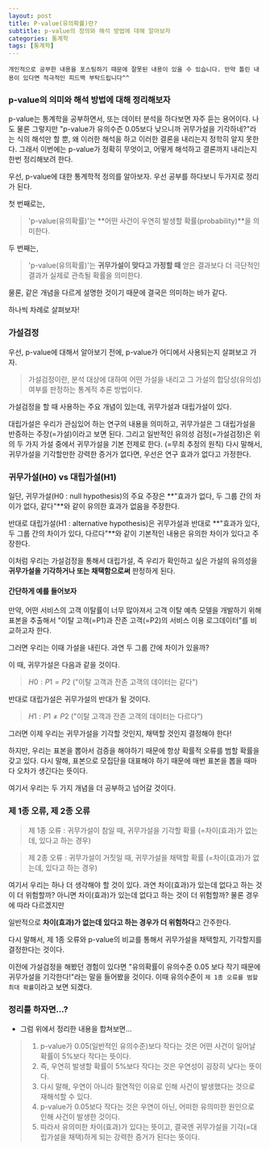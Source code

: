 ```yaml
---
layout: post
title: P-value(유의확률)란?
subtitle: p-value의 정의와 해석 방법에 대해 알아보자
categories: 통계학
tags: [통계학]
---
```


`개인적으로 공부한 내용을 포스팅하기 때문에 잘못된 내용이 있을 수 있습니다. 만약 틀린 내용이 있다면 적극적인 피드백 부탁드립니다^^`


### p-value의 의미와 해석 방법에 대해 정리해보자

p-value는 통계학을 공부하면서, 또는 데이터 분석을 하다보면 자주 듣는 용어이다. 나도 물론 그렇지만 "p-value가 유의수즌 0.05보다 낮으니까 귀무가설을 기각하네?"라는 식의 해석만 할 뿐, 왜 이러한 해석을 하고 이러한 결론을 내리는지 정학히 알지 못한다. 그래서 이번에는 p-value가 정확히 무엇이고, 어떻게 해석하고 결론까지 내리는지 한번 정리해보려 한다.

우선, p-value에 대한 통계학적 정의를 알아보자. 우선 공부를 하다보니 두가지로 정리가 된다.

첫 번째로는,
> 'p-value(유의확률)'는 **어떤 사건이 우연히 발생할 확률(probability)**을 의미한다.

두 번째는,
> 'p-value(유의확률)'는 **귀무가설이 맞다고 가정할 때** 얻은 결과보다 더 극단적인 결과가 실제로 관측될 확률을 의미한다.

물론, 같은 개념을 다르게 설명한 것이기 때문에 결국은 의미하는 바가 같다.

하나씩 차례로 살펴보자!




### 가설검정

우선, p-value에 대해서 알아보기 전에, p-value가 어디에서 사용되는지 살펴보고 가자.

> 가설검정이란, 분석 대상에 대하여 어떤 가설을 내리고 그 가설의 합당성(유의성) 여부를 판정하는 통계적 추론 방법이다.

가설검정을 할 때 사용하는 주요 개념이 있는데, 귀무가설과 대립가설이 있다.

대립가설은 우리가 관심있어 하는 연구의 내용을 의미하고, 귀무가설은 그 대립가설을 반증하는 주장(=가설)이라고 보면 된다.
그리고 일반적인 유의성 검정(=가설검정)은 위의 두 가지 가설 중에서 귀무가설을 기본 전제로 한다. (=무죄 추정의 원칙)
다시 말해서, 귀무가설을 기각할만한 강력한 증거가 없다면, 우선은 연구 효과가 없다고 가정한다.



### 귀무가설(H0) vs 대립가설(H1)

일단, 귀무가설(H0 : null hypothesis)의 주요 주장은 **"효과가 없다, 두 그룹 간의 차이가 없다, 같다"**와 같이 유의한 효과가 없음을 주장한다.

반대로 대립가설(H1 : alternative hypothesis)은 귀무가설과 반대로 **"효과가 있다, 두 그룹 간의 차이가 있다, 다르다"**와 같이 기본적인 내용은 유의한 차이가 있다고 주장한다.

이처럼 우리는 가설검정을 통해서 대립가설, 즉 우리가 확인하고 싶은 가설의 유의성을 **귀무가설을 기각하거나 또는 채택함으로써** 판정하게 된다.

#### 간단하게 예를 들어보자
만약, 어떤 서비스의 고객 이탈률이 너무 많아져서 고객 이탈 예측 모델을 개발하기 위해 표본을 추출해서 "이탈 고객(=P1)과 잔존 고객(=P2)의 서비스 이용 로그데이터"를 비교하고자 한다.

그러면 우리는 이때 가설을 내린다. 과연 두 그룹 간에 차이가 있을까?

이 때, 귀무가설은 다음과 같을 것이다.
> $H0 : P1 = P2$ ("이탈 고객과 잔존 고객의 데이터는 같다")

반대로 대립가설은 귀무가설의 반대가 될 것이다.
> $H1 : P1 \ne P2$ ("이탈 고객과 잔존 고객의 데이터는 다르다")

그러면 이제 우리는 귀무가설을 기각할 것인지, 채택할 것인지 결정해야 한다!

하지만, 우리는 표본을 뽑아서 검증을 해야하기 때문에 항상 확률적 오류를 범할 확률을 갖고 있다. 다시 말해, 표본으로 모집단을 대표해야 하기 때문에 매번 표본을 뽑을 때마다 오차가 생긴다는 뜻이다.

여기서 우리는 두 가지 개념을 더 공부하고 넘어갈 것이다.




### 제 1종 오류, 제 2종 오류

> 제 1종 오류 : 귀무가설이 참일 때, 귀무가설을 기각할 확률 (=차이(효과)가 없는데, 있다고 하는 경우)

> 제 2종 오류 : 귀무가설이 거짓일 때, 귀무가설을 채택할 확률 (=차이(효과)가 없는데, 있다고 하는 경우)

여기서 우리는 하나 더 생각해야 할 것이 있다. 과연 차이(효과)가 있는데 없다고 하는 것이 더 위험할까? 아니면 차이(효과)가 있는데 없다고 하는 것이 더 위험할까? 물론 경우에 따라 다르겠지만

일반적으로 **차이(효과)가 없는데 있다고 하는 경우가 더 위험하다**고 간주한다.

다시 말해서, 제 1종 오류와 p-value의 비교를 통해서 귀무가설을 채택할지, 기각할지를 결정한다는 것이다.

이전에 가설검정을 해봤던 경험이 있다면 "유의확률이 유의수준 0.05 보다 작기 때문에 귀무가설을 기각한다!"라는 말을 들어봤을 것이다. 이때 유의수준이 `제 1종 오류를 범할 최대 확률`이라고 보면 되겠다.


### 정리를 하자면...?

* 그럼 위에서 정리한 내용을 합쳐보면...

> 1. p-value가 0.05(일반적인 유의수준)보다 작다는 것은 어떤 사건이 일어날 확률이 5%보다 작다는 뜻이다.
> 2. 즉, 우연히 발생할 확률이 5%보다 작다는 것은 우연성이 굉장히 낮다는 뜻이다.
> 3. 다시 말해, 우연이 아니라 필연적인 이유로 인해 사건이 발생했다는 것으로 재해석할 수 있다.
> 4. p-value가 0.05보다 작다는 것은 우연이 아닌, 어떠한 유의미한 원인으로 인해 사건이 발생한 것이다.
> 5. 따라서 유의미한 차이(효과)가 있다는 뜻이고, 결국엔 귀무가설을 기각(=대립가설을 채택)하게 되는 강력한 증거가 된다는 뜻이다.